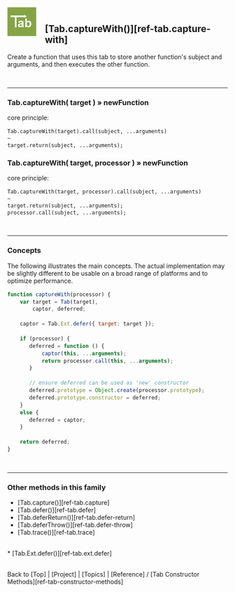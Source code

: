 <a name="top" ></a>

<img src="../img/tab-logo128.png" alt="Tab logo" align="left" style="float:left; margin-top:-22px;" height="66" /><img src="../img/1x1.png" align="left" style="float:left;" height="44" width="20" />
## [Tab.captureWith()][ref-tab.capture-with]

Create a function that uses this tab to store another function's subject and arguments, and then executes the other function.

<br />

---
### Tab.captureWith( target ) » newFunction

core principle:

````
Tab.captureWith(target).call(subject, ...arguments)
~
target.return(subject, ...arguments);
````

### Tab.captureWith( target, processor ) » newFunction

core principle:

````
Tab.captureWith(target, processor).call(subject, ...arguments)
~
target.return(subject, ...arguments);
processor.call(subject, ...arguments);
````

<br />

---
### Concepts

The following illustrates the main concepts.  The actual implementation may be slightly different to be usable on a broad range of platforms and to optimize performance.

````javascript
function captureWith(processor) {
    var target = Tab(target),
        captor, deferred;

    captor = Tab.Ext.defer({ target: target });

    if (processor) {
       deferred = function () {
           captor(this, ...arguments);
           return processor.call(this, ...arguments);
       }

       // ensure deferred can be used as 'new' constructor 
       deferred.prototype = Object.create(processor.prototype);
       deferred.prototype.constructor = deferred;
    }
    else {
       deferred = captor;
    }

    return deferred;
}
````

<br />

---
### Other methods in this family

*   [Tab.capture()][ref-tab.capture]
*   [Tab.defer()][ref-tab.defer]
*   [Tab.deferReturn()][ref-tab.defer-return]
*   [Tab.deferThrow()][ref-tab.defer-throw]
*   [Tab.trace()][ref-tab.trace]
<br />
*   [Tab.Ext.defer()][ref-tab.ext.defer]



<br /> Back to [Top] | [Project] | [Topics] | [Reference] / [Tab Constructor Methods][ref-tab-constructor-methods] <br />
